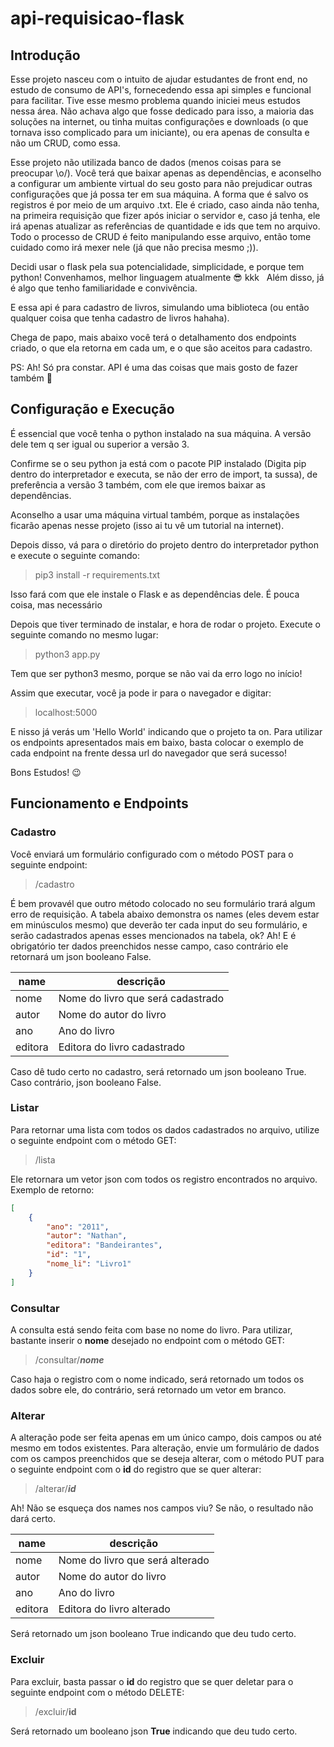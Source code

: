 # api-requisicao-flask
## Introdução
Esse projeto nasceu com o intuito de ajudar estudantes de front end, no estudo de consumo de API's, fornecedendo essa api simples e funcional para facilitar. 
Tive esse mesmo problema quando iniciei meus estudos nessa área. Não achava algo que fosse dedicado para isso, a maioria das soluções na internet, ou tinha muitas
configurações e downloads (o que tornava isso complicado para um iniciante), ou era apenas de consulta e não um CRUD, como essa.

Esse projeto não utilizada banco de dados (menos coisas para se preocupar \o/). Você terá que baixar apenas as dependências, e aconselho a configurar um ambiente virtual
do seu gosto para não prejudicar outras configurações que já possa ter em sua máquina. A forma que é salvo os registros é por meio de um arquivo .txt. Ele é criado, caso
ainda não tenha, na primeira requisição que fizer após iniciar o servidor e, caso já tenha, ele irá apenas atualizar as referências de quantidade e ids que tem no arquivo.
Todo o processo de CRUD é feito manipulando esse arquivo, então tome cuidado como irá mexer nele (já que não precisa mesmo ;)).

Decidi usar o flask pela sua potencialidade, simplicidade, e porque tem python! Convenhamos, melhor linguagem atualmente 😎 kkk &nbsp;
Além disso, já é algo que tenho familiaridade e convivência.

E essa api é para cadastro de livros, simulando uma biblioteca (ou então qualquer coisa que tenha cadastro de livros hahaha).

Chega de papo, mais abaixo você terá o detalhamento dos endpoints criado, o que ela retorna em cada um, e o que são aceitos para cadastro.

PS: Ah! Só pra constar. API é uma das coisas que mais gosto de fazer também 🥰

## Configuração e Execução
É essencial que você tenha o python instalado na sua máquina. A versão dele tem q ser igual ou superior a versão 3. 

Confirme se o seu python ja está com o pacote
PIP instalado (Digita pip dentro do interpretador e executa, se não der erro de import, ta sussa), de preferência a versão 3 também, com ele que iremos baixar as dependências.

Aconselho a usar uma máquina virtual também, porque as instalações ficarão apenas nesse projeto (isso ai tu vê um tutorial na internet).

Depois disso, vá para o diretório do projeto dentro do interpretador python e execute o seguinte comando:

>pip3 install -r requirements.txt

Isso fará com que ele instale o Flask e as dependências dele. É pouca coisa, mas necessário

Depois que tiver terminado de instalar, e hora de rodar o projeto. Execute o seguinte comando no mesmo lugar:

>python3 app.py

Tem que ser python3 mesmo, porque se não vai da erro logo no início!

Assim que executar, você ja pode ir para o navegador e digitar:

> localhost:5000

E nisso já verás um 'Hello World' indicando que o projeto ta on. Para utilizar os endpoints apresentados mais em baixo, basta colocar o exemplo de cada endpoint
na frente dessa url do navegador que será sucesso!

Bons Estudos! 😉

## Funcionamento e Endpoints
### Cadastro
Você enviará um formulário configurado com o método POST para o seguinte endpoint:

> /cadastro

É bem provavél que outro método colocado no seu formulário trará algum erro de requisição.
A tabela abaixo demonstra os names (eles devem estar em minúsculos mesmo) que deverão ter cada input do seu formulário, e serão cadastrados apenas esses mencionados na tabela, ok?
Ah! E é obrigatório ter dados preenchidos nesse campo, caso contrário ele retornará um json booleano False.

name       | descrição
-----------|-----------
nome       | Nome do livro que será cadastrado
autor      | Nome do autor do livro
ano        | Ano do livro
editora    | Editora do livro cadastrado

Caso dê tudo certo no cadastro, será retornado um json booleano True.
Caso contrário, json booleano False.

### Listar
Para retornar uma lista com todos os dados cadastrados no arquivo, utilize o seguinte endpoint com o método GET:

> /lista

Ele retornara um vetor json com todos os registro encontrados no arquivo. Exemplo de retorno:

```json
[
    {
        "ano": "2011",
        "autor": "Nathan",
        "editora": "Bandeirantes",
        "id": "1",
        "nome_li": "Livro1"
    }
]
```
### Consultar
A consulta está sendo feita com base no nome do livro. Para utilizar, bastante inserir o **nome** desejado no endpoint com o método GET:

>/consultar/**_nome_**

Caso haja o registro com o nome indicado, será retornado um todos os dados sobre ele, do contrário, será retornado um vetor em branco.

### Alterar
A alteração pode ser feita apenas em um único campo, dois campos ou até mesmo em todos existentes. Para alteração, envie um formulário de dados com os campos preenchidos que se deseja alterar, com o método PUT para o seguinte endpoint com o **id** do registro que se quer alterar:

>/alterar/**_id_**

Ah! Não se esqueça dos names nos campos viu? Se não, o resultado não dará certo.

name       | descrição
-----------|-----------
nome       | Nome do livro que será alterado
autor      | Nome do autor do livro
ano        | Ano do livro
editora    | Editora do livro alterado

Será retornado um json booleano True indicando que deu tudo certo.

### Excluir
Para excluir, basta passar o **id** do registro que se quer deletar para o seguinte endpoint com o método DELETE:

>/excluir/**id**

Será retornado um booleano json **True** indicando que deu tudo certo.

